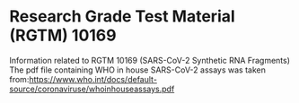 # Research Grade Test Material (RGTM) 10169
Information related to RGTM 10169 (SARS-CoV-2 Synthetic RNA Fragments)
The pdf file containing WHO in house SARS-CoV-2 assays was taken from:https://www.who.int/docs/default-source/coronaviruse/whoinhouseassays.pdf
